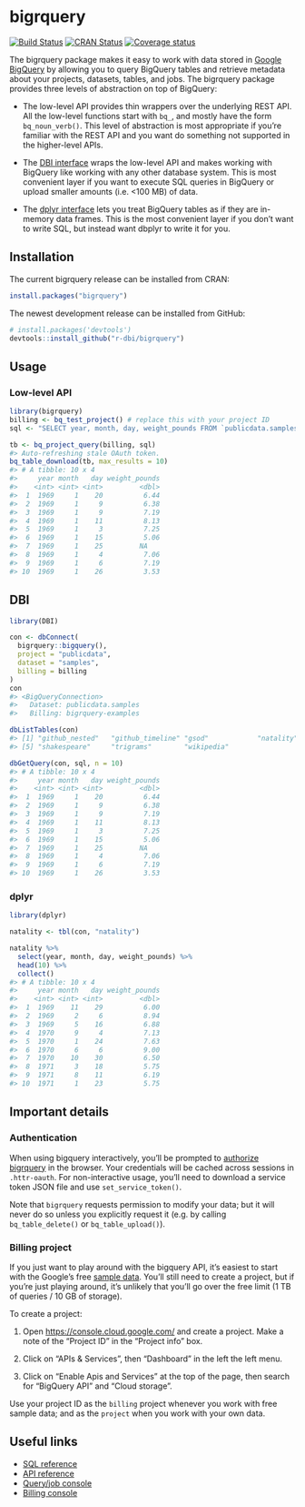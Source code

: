 
<!-- README.md is generated from README.Rmd. Please edit that file -->

# bigrquery

[![Build
Status](https://travis-ci.org/r-dbi/bigrquery.svg?branch=master)](https://travis-ci.org/r-dbi/bigrquery)
[![CRAN
Status](https://www.r-pkg.org/badges/version/bigrquery)](https://cran.r-project.org/package=bigrquery)
[![Coverage
status](https://codecov.io/gh/r-dbi/bigrquery/branch/master/graph/badge.svg)](https://codecov.io/github/r-dbi/bigrquery?branch=master)

The bigrquery package makes it easy to work with data stored in [Google
BigQuery](https://developers.google.com/bigquery/) by allowing you to
query BigQuery tables and retrieve metadata about your projects,
datasets, tables, and jobs. The bigrquery package provides three levels
of abstraction on top of BigQuery:

  - The low-level API provides thin wrappers over the underlying REST
    API. All the low-level functions start with `bq_`, and mostly have
    the form `bq_noun_verb()`. This level of abstraction is most
    appropriate if you’re familiar with the REST API and you want do
    something not supported in the higher-level APIs.

  - The [DBI interface](http://www.r-dbi.org) wraps the low-level API
    and makes working with BigQuery like working with any other database
    system. This is most convenient layer if you want to execute SQL
    queries in BigQuery or upload smaller amounts (i.e. \<100 MB) of
    data.

  - The [dplyr interface](http://dbplyr.tidyverse.org/) lets you treat
    BigQuery tables as if they are in-memory data frames. This is the
    most convenient layer if you don’t want to write SQL, but instead
    want dbplyr to write it for you.

## Installation

The current bigrquery release can be installed from CRAN:

``` r
install.packages("bigrquery")
```

The newest development release can be installed from GitHub:

``` r
# install.packages('devtools')
devtools::install_github("r-dbi/bigrquery")
```

## Usage

### Low-level API

``` r
library(bigrquery)
billing <- bq_test_project() # replace this with your project ID 
sql <- "SELECT year, month, day, weight_pounds FROM `publicdata.samples.natality`"

tb <- bq_project_query(billing, sql)
#> Auto-refreshing stale OAuth token.
bq_table_download(tb, max_results = 10)
#> # A tibble: 10 x 4
#>     year month   day weight_pounds
#>    <int> <int> <int>         <dbl>
#>  1  1969     1    20          6.44
#>  2  1969     1     9          6.38
#>  3  1969     1     9          7.19
#>  4  1969     1    11          8.13
#>  5  1969     1     3          7.25
#>  6  1969     1    15          5.06
#>  7  1969     1    25         NA   
#>  8  1969     1     4          7.06
#>  9  1969     1     6          7.19
#> 10  1969     1    26          3.53
```

## DBI

``` r
library(DBI)

con <- dbConnect(
  bigrquery::bigquery(),
  project = "publicdata",
  dataset = "samples",
  billing = billing
)
con 
#> <BigQueryConnection>
#>   Dataset: publicdata.samples
#>   Billing: bigrquery-examples

dbListTables(con)
#> [1] "github_nested"   "github_timeline" "gsod"            "natality"       
#> [5] "shakespeare"     "trigrams"        "wikipedia"

dbGetQuery(con, sql, n = 10)
#> # A tibble: 10 x 4
#>     year month   day weight_pounds
#>    <int> <int> <int>         <dbl>
#>  1  1969     1    20          6.44
#>  2  1969     1     9          6.38
#>  3  1969     1     9          7.19
#>  4  1969     1    11          8.13
#>  5  1969     1     3          7.25
#>  6  1969     1    15          5.06
#>  7  1969     1    25         NA   
#>  8  1969     1     4          7.06
#>  9  1969     1     6          7.19
#> 10  1969     1    26          3.53
```

### dplyr

``` r
library(dplyr)

natality <- tbl(con, "natality")

natality %>%
  select(year, month, day, weight_pounds) %>% 
  head(10) %>%
  collect()
#> # A tibble: 10 x 4
#>     year month   day weight_pounds
#>    <int> <int> <int>         <dbl>
#>  1  1969    11    29          6.00
#>  2  1969     2     6          8.94
#>  3  1969     5    16          6.88
#>  4  1970     9     4          7.13
#>  5  1970     1    24          7.63
#>  6  1970     6     6          9.00
#>  7  1970    10    30          6.50
#>  8  1971     3    18          5.75
#>  9  1971     8    11          6.19
#> 10  1971     1    23          5.75
```

## Important details

### Authentication

When using bigquery interactively, you’ll be prompted to [authorize
bigrquery](https://developers.google.com/bigquery/authorization) in the
browser. Your credentials will be cached across sessions in
`.httr-oauth`. For non-interactive usage, you’ll need to download a
service token JSON file and use `set_service_token()`.

Note that `bigrquery` requests permission to modify your data; but it
will never do so unless you explicitly request it (e.g. by calling
`bq_table_delete()` or `bq_table_upload()`).

### Billing project

If you just want to play around with the bigquery API, it’s easiest to
start with the Google’s free [sample
data](https://developers.google.com/bigquery/docs/sample-tables). You’ll
still need to create a project, but if you’re just playing around, it’s
unlikely that you’ll go over the free limit (1 TB of queries / 10 GB of
storage).

To create a project:

1.  Open <https://console.cloud.google.com/> and create a project. Make
    a note of the “Project ID” in the “Project info” box.

2.  Click on “APIs & Services”, then “Dashboard” in the left the left
    menu.

3.  Click on “Enable Apis and Services” at the top of the page, then
    search for “BigQuery API” and “Cloud storage”.

Use your project ID as the `billing` project whenever you work with free
sample data; and as the `project` when you work with your own data.

## Useful links

  - [SQL
    reference](https://developers.google.com/bigquery/query-reference)
  - [API
    reference](https://developers.google.com/bigquery/docs/reference/v2/)
  - [Query/job console](https://bigquery.cloud.google.com/)
  - [Billing console](https://console.cloud.google.com/)
